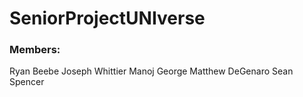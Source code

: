 # SeniorProjectUNIverse

### Members:
Ryan Beebe
Joseph Whittier
Manoj George
Matthew DeGenaro
Sean Spencer
